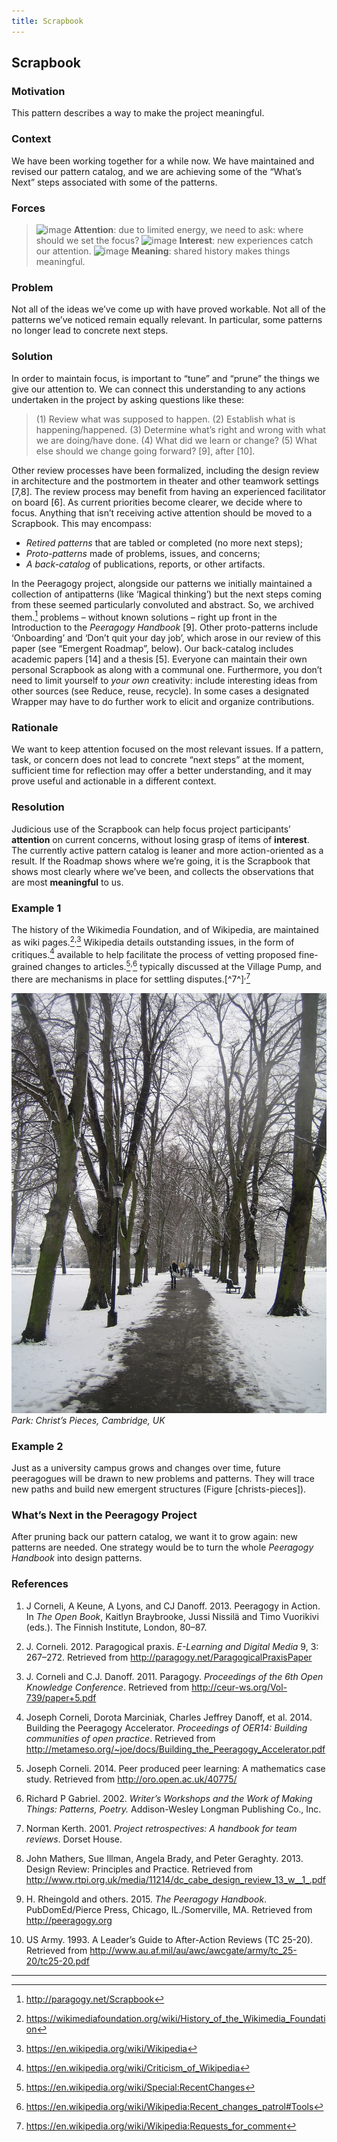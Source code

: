 ```yaml
---
title: Scrapbook
---
```


## Scrapbook 

### Motivation 

This pattern describes a way to make the project meaningful.

### Context 

We have been working together for a while now. We have maintained and
revised our pattern catalog, and we are achieving some of the “What’s
Next” steps associated with some of the patterns.

### Forces 

> ![image](fire) **Attention**: due to limited energy, we need to ask: where should we set the focus?
> ![image](whale) **Interest**: new experiences catch our attention.
> ![image](museum) **Meaning**: shared history makes things meaningful.

### Problem 

Not all of the ideas we’ve come up with have proved workable. Not all of
the patterns we’ve noticed remain equally relevant. In particular, some
patterns no longer lead to concrete next steps.

### Solution 

In order to maintain focus, is important to “tune” and “prune” the
things we give our attention to. We can connect this understanding to
any actions undertaken in the project by asking questions like these:

> \(1) Review what was supposed to happen. (2) Establish what is
> happening/happened. (3) Determine what’s right and wrong with what we
> are doing/have done. (4) What did we learn or change? (5) What else
> should we change going forward? <span class="citation">\[9\]</span>,
> after <span class="citation">\[10\]</span>.

Other review processes have been formalized, including the design review
in architecture and the postmortem in theater and other teamwork
settings <span class="citation">\[7,8\]</span>. The review process may
benefit from having an experienced facilitator on board <span
class="citation">\[6\]</span>. As current priorities become clearer, we
decide where to focus. Anything that isn’t receiving active attention
should be moved to a <span><span>Scrapbook</span></span>. This may
encompass:

-   *Retired patterns* that are tabled or completed (no more next steps);
-   *Proto-patterns* made of problems, issues, and concerns;
-   *A back-catalog* of publications, reports, or other artifacts.

In the Peeragogy project, alongside our patterns we initially maintained
a collection of antipatterns (like ‘<span><span>Magical
thinking</span></span>’) but the next steps coming from these seemed
particularly convoluted and abstract. So, we archived
them.[^fn1]
problems – without known solutions – right up front in the Introduction
to the *Peeragogy Handbook* <span class="citation">\[9\]</span>. Other
proto-patterns include ‘<span><span>Onboarding</span></span>’ and
‘<span><span>Don’t quit your day job</span></span>’, which arose in our
review of this paper (see “Emergent Roadmap”, below). Our back-catalog
includes academic papers <span class="citation">\[14\]</span> and a
thesis <span class="citation">\[5\]</span>. Everyone can maintain their
own personal <span><span>Scrapbook</span></span> as along with a
communal one. Furthermore, you don’t need to limit yourself to *your
own* creativity: include interesting ideas from other sources (see
<span><span>Reduce, reuse, recycle</span></span>). In some cases a
designated <span><span>Wrapper</span></span> may have to do further work
to elicit and organize contributions.

### Rationale 

We want to keep attention focused on the most relevant issues. If a
pattern, task, or concern does not lead to concrete “next steps” at the
moment, sufficient time for reflection may offer a better understanding,
and it may prove useful and actionable in a different context.

### Resolution 

Judicious use of the <span><span>Scrapbook</span></span> can help focus
project participants’ **attention** on current concerns, without losing
grasp of items of **interest**. The currently active pattern catalog is
leaner and more action-oriented as a result. If the
<span><span>Roadmap</span></span> shows where we’re going, it is the
<span><span>Scrapbook</span></span> that shows most clearly where we’ve
been, and collects the observations that are most **meaningful** to us.

### Example 1 

The history of the Wikimedia Foundation, and of Wikipedia, are
maintained as wiki pages.[^fn2]<sup>,</sup>[^fn3]
Wikipedia details outstanding issues, in the form of
critiques.[^fn4]
available to help facilitate the process of vetting proposed
fine-grained changes to articles.[^fn5]<sup>,</sup>[^fn6]
typically discussed at the Village Pump, and there are mechanisms in
place for settling disputes.[^7^]<sup>,</sup>[^fn8]

![image](https://raw.githubusercontent.com/Peeragogy/Peeragogy.github.io/master/images/ChristsPieces.jpg)  
*Park: Christ’s Pieces, Cambridge, UK*

### Example 2 

Just as a university campus grows and changes over time, future
peeragogues will be drawn to new problems and patterns. They will trace
new paths and build new emergent structures (Figure \[christs-pieces\]).

### What’s Next in the Peeragogy Project

After pruning back our pattern catalog, we want it to grow again: new
patterns are needed. One strategy would be to turn the whole *Peeragogy
Handbook* into design patterns.

### References

1. J Corneli, A Keune, A Lyons, and CJ Danoff. 2013. Peeragogy in Action. In *The Open Book*, Kaitlyn Braybrooke, Jussi Nissilä and Timo Vuorikivi (eds.). The Finnish Institute, London, 80–87.

2. J. Corneli. 2012. Paragogical praxis. *E-Learning and Digital Media* 9, 3: 267–272. Retrieved from <http://paragogy.net/ParagogicalPraxisPaper>

3. J. Corneli and C.J. Danoff. 2011. Paragogy. *Proceedings of the 6th Open Knowledge Conference*. Retrieved from <http://ceur-ws.org/Vol-739/paper+5.pdf>

4. Joseph Corneli, Dorota Marciniak, Charles Jeffrey Danoff, et al. 2014. Building the Peeragogy Accelerator. *Proceedings of OER14: Building communities of open practice*. Retrieved from <http://metameso.org/~joe/docs/Building_the_Peeragogy_Accelerator.pdf>

5. Joseph Corneli. 2014. Peer produced peer learning: A mathematics case study. Retrieved from <http://oro.open.ac.uk/40775/>

6. Richard P Gabriel. 2002. *Writer’s Workshops and the Work of Making Things: Patterns, Poetry.* Addison-Wesley Longman Publishing Co., Inc.

7. Norman Kerth. 2001. *Project retrospectives: A handbook for team reviews*. Dorset House.

8. John Mathers, Sue Illman, Angela Brady, and Peter Geraghty. 2013. Design Review: Principles and Practice. Retrieved from <http://www.rtpi.org.uk/media/11214/dc_cabe_design_review_13_w__1_.pdf>

9. H. Rheingold and others. 2015. *The Peeragogy Handbook*. PubDomEd/Pierce Press, Chicago, IL./Somerville, MA. Retrieved from <http://peeragogy.org>

10. US Army. 1993. A Leader’s Guide to After-Action Reviews (TC 25-20). Retrieved from <http://www.au.af.mil/au/awc/awcgate/army/tc_25-20/tc25-20.pdf>

------------------------------------------------------------------------

[^fn1]: <http://paragogy.net/Scrapbook>

[^fn2]: <https://wikimediafoundation.org/wiki/History_of_the_Wikimedia_Foundation>

[^fn3]: <https://en.wikipedia.org/wiki/Wikipedia>

[^fn4]: <https://en.wikipedia.org/wiki/Criticism_of_Wikipedia>

[^fn5]: <https://en.wikipedia.org/wiki/Special:RecentChanges>

[^fn6]: <https://en.wikipedia.org/wiki/Wikipedia:Recent_changes_patrol#Tools>

[^fn7]: <https://en.wikipedia.org/wiki/Wikipedia:Village_pump_(policy)>

[^fn8]: <https://en.wikipedia.org/wiki/Wikipedia:Requests_for_comment>
